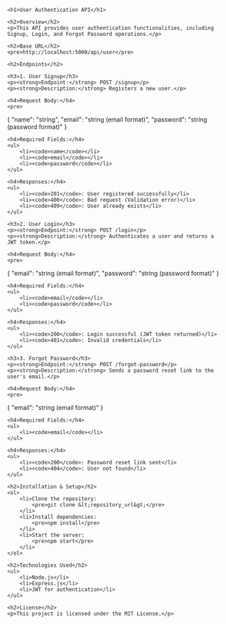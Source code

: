
    <h1>User Authentication API</h1>

    <h2>Overview</h2>
    <p>This API provides user authentication functionalities, including Signup, Login, and Forgot Password operations.</p>

    <h2>Base URL</h2>
    <pre>http://localhost:5000/api/user</pre>

    <h2>Endpoints</h2>

    <h3>1. User Signup</h3>
    <p><strong>Endpoint:</strong> POST /signup</p>
    <p><strong>Description:</strong> Registers a new user.</p>

    <h4>Request Body:</h4>
    <pre>
{
  "name": "string",
  "email": "string (email format)",
  "password": "string (password format)"
}
    </pre>

    <h4>Required Fields:</h4>
    <ul>
        <li><code>name</code></li>
        <li><code>email</code></li>
        <li><code>password</code></li>
    </ul>

    <h4>Responses:</h4>
    <ul>
        <li><code>201</code>: User registered successfully</li>
        <li><code>400</code>: Bad request (Validation error)</li>
        <li><code>409</code>: User already exists</li>
    </ul>

    <h3>2. User Login</h3>
    <p><strong>Endpoint:</strong> POST /login</p>
    <p><strong>Description:</strong> Authenticates a user and returns a JWT token.</p>

    <h4>Request Body:</h4>
    <pre>
{
  "email": "string (email format)",
  "password": "string (password format)"
}
    </pre>

    <h4>Required Fields:</h4>
    <ul>
        <li><code>email</code></li>
        <li><code>password</code></li>
    </ul>

    <h4>Responses:</h4>
    <ul>
        <li><code>200</code>: Login successful (JWT token returned)</li>
        <li><code>401</code>: Invalid credentials</li>
    </ul>

    <h3>3. Forgot Password</h3>
    <p><strong>Endpoint:</strong> POST /forgot-password</p>
    <p><strong>Description:</strong> Sends a password reset link to the user's email.</p>

    <h4>Request Body:</h4>
    <pre>
{
  "email": "string (email format)"
}
    </pre>

    <h4>Required Fields:</h4>
    <ul>
        <li><code>email</code></li>
    </ul>

    <h4>Responses:</h4>
    <ul>
        <li><code>200</code>: Password reset link sent</li>
        <li><code>404</code>: User not found</li>
    </ul>

    <h2>Installation & Setup</h2>
    <ol>
        <li>Clone the repository:
            <pre>git clone &lt;repository_url&gt;</pre>
        </li>
        <li>Install dependencies:
            <pre>npm install</pre>
        </li>
        <li>Start the server:
            <pre>npm start</pre>
        </li>
    </ol>

    <h2>Technologies Used</h2>
    <ul>
        <li>Node.js</li>
        <li>Express.js</li>
        <li>JWT for authentication</li>
    </ul>

    <h2>License</h2>
    <p>This project is licensed under the MIT License.</p>
